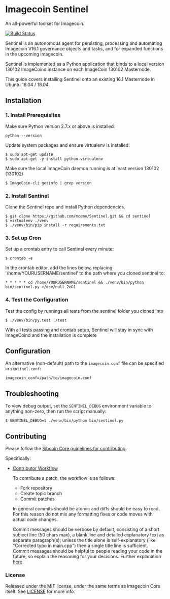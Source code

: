 # Imagecoin Sentinel

An all-powerful toolset for Imagecoin.

[![Build Status](https://travis-ci.org/dashpay/sentinel.svg?branch=master)](https://travis-ci.org/dashpay/sentinel)

Sentinel is an autonomous agent for persisting, processing and automating Imagecoin V16.1 governance objects and tasks, and for expanded functions in the upcoming Imagecoin.

Sentinel is implemented as a Python application that binds to a local version 130102 ImageCoind instance on each ImageCoin 130102 Masternode.

This guide covers installing Sentinel onto an existing 16.1 Masternode in Ubuntu 16.04 / 18.04.

## Installation

### 1. Install Prerequisites

Make sure Python version 2.7.x or above is installed:

    python --version

Update system packages and ensure virtualenv is installed:

    $ sudo apt-get update
    $ sudo apt-get -y install python-virtualenv

Make sure the local ImageCoin daemon running is at least version 130102 (130102)

    $ ImageCoin-cli getinfo | grep version

### 2. Install Sentinel

Clone the Sentinel repo and install Python dependencies.

    $ git clone https://github.com/mceme/Sentinel.git && cd sentinel
    $ virtualenv ./venv
    $ ./venv/bin/pip install -r requirements.txt

### 3. Set up Cron

Set up a crontab entry to call Sentinel every minute:

    $ crontab -e

In the crontab editor, add the lines below, replacing '/home/YOURUSERNAME/sentinel' to the path where you cloned sentinel to:

    * * * * * cd /home/YOURUSERNAME/sentinel && ./venv/bin/python bin/sentinel.py >/dev/null 2>&1

### 4. Test the Configuration

Test the config by runnings all tests from the sentinel folder you cloned into

    $ ./venv/bin/py.test ./test

With all tests passing and crontab setup, Sentinel will stay in sync with ImageCoind and the installation is complete

## Configuration

An alternative (non-default) path to the `imagecoin.conf` file can be specified in `sentinel.conf`:

    imagecoin_conf=/path/to/imagecoin.conf

## Troubleshooting

To view debug output, set the `SENTINEL_DEBUG` environment variable to anything non-zero, then run the script manually:

    $ SENTINEL_DEBUG=1 ./venv/bin/python bin/sentinel.py

## Contributing

Please follow the [Sibcoin Core guidelines for contributing](https://github.com/ivansib/sibcoin/blob/v0.16.1.x/CONTRIBUTING.md).

Specifically:

* [Contributor Workflow](https://github.com/ivansib/sibcoin/blob/v0.16.1.x/CONTRIBUTING.md#contributor-workflow)

    To contribute a patch, the workflow is as follows:

    * Fork repository
    * Create topic branch
    * Commit patches

    In general commits should be atomic and diffs should be easy to read. For this reason do not mix any formatting fixes or code moves with actual code changes.

    Commit messages should be verbose by default, consisting of a short subject line (50 chars max), a blank line and detailed explanatory text as separate paragraph(s); unless the title alone is self-explanatory (like "Corrected typo in main.cpp") then a single title line is sufficient. Commit messages should be helpful to people reading your code in the future, so explain the reasoning for your decisions. Further explanation [here](http://chris.beams.io/posts/git-commit/).

### License

Released under the MIT license, under the same terms as Imagecoin Core itself. See [LICENSE](LICENSE) for more info.
